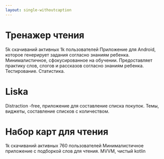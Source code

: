 ```yaml
---
layout: single-withoutcaption
---
```


# Тренажер чтения
5k скачиваний  активных 1k пользователей
Приложение для Android, которое генерирует задания согласно знаниям ребенка.
Минималистичное, сфокусированное на обучении.
Предоставляет практику слов, слогов и рассказов согласно знаниям ребенка.
Тестирование.
Статистика.



# Liska
Distraction -free, приложение для составление списка покупок.
Темы, виджеты, составление списков с количеством.

# Набор карт для чтения
1k скачиваний  активных 760 пользователей
Минималистичное приложение с подборкой слов для чтения.
MVVM, чистый kotlin


